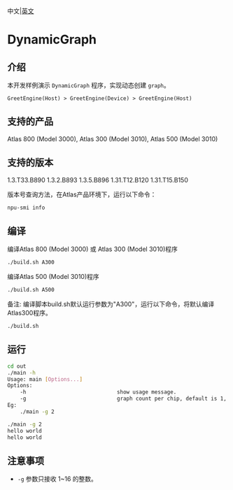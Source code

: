 中文|[英文](README.md)
# DynamicGraph

## 介绍

本开发样例演示 `DynamicGraph` 程序，实现动态创建 `graph`。

```
GreetEngine(Host) > GreetEngine(Device) > GreetEngine(Host)
```

## 支持的产品

Atlas 800 (Model 3000), Atlas 300 (Model 3010), Atlas 500 (Model 3010)

## 支持的版本

1.3.T33.B890 1.3.2.B893 1.3.5.B896 1.31.T12.B120 1.31.T15.B150

版本号查询方法，在Atlas产品环境下，运行以下命令：
```bash
npu-smi info
```

## 编译

编译Atlas 800 (Model 3000) 或 Atlas 300 (Model 3010)程序
```bash
./build.sh A300
```

编译Atlas 500 (Model 3010)程序
```bash
./build.sh A500
```

备注: 编译脚本build.sh默认运行参数为"A300"，运行以下命令，将默认编译Atlas300程序。
```bash
./build.sh 
```

## 运行

```bash
cd out
./main -h
Usage: main [Options...]
Options:
    -h                             show usage message.
    -g                             graph count per chip, default is 1, should be in [1, 16]
Eg:
    ./main -g 2

./main -g 2
hello world
hello world
```

## 注意事项

- `-g` 参数只接收 1~16 的整数。 
